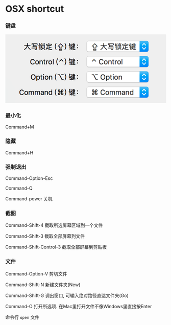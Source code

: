 # OSX shortcut

### 键盘

![img](../../img/2018082801.png)

### 最小化

Command+M

### 隐藏

Command+H

### 强制退出

Command-Option-Esc

Command-Q

Command-power 关机

### 截图

Command-Shift-4 截取所选屏幕区域到一个文件　　

Command-Shift-3 截取全部屏幕到文件　　

Command-Shift-Control-3 截取全部屏幕到剪贴板

### 文件

Command-Option-V 剪切文件　　

Command-Shift-N 新建文件夹(New)

Command-Shift-G 调出窗口, 可输入绝对路径直达文件夹(Go)

Command-O 打开所选项. 在Mac里打开文件不像Windows里直接按Enter　　

命令行 `open` 文件 